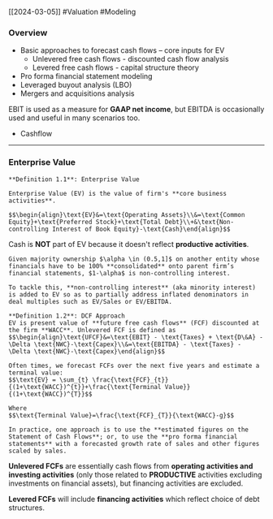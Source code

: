 [[2024-03-05]] #Valuation #Modeling

### Overview 
- Basic approaches to forecast cash flows – core inputs for EV
	- Unlevered free cash flows - discounted cash flow analysis  
	- Levered free cash flows - capital structure theory
- Pro forma financial statement modeling
- Leveraged buyout analysis (LBO)
- Mergers and acquisitions analysis

EBIT is used as a measure for **GAAP net income**, but EBITDA is occasionally used and useful in many scenarios too.
- Cashflow

---
### Enterprise Value

```ad-important
**Definition 1.1**: Enterprise Value 

Enterprise Value (EV) is the value of firm's **core business activities**.

$$\begin{align}\text{EV}&=\text{Operating Assets}\\&=\text{Common Equity}+\text{Preferred Stock}+\text{Total Debt}\\+&\text{Non-controlling Interest of Book Equity}-\text{Cash}\end{align}$$
```

Cash is **NOT** part of EV because it doesn't reflect **productive activities**.

```ad-note
Given majority ownership $\alpha \in (0.5,1]$ on another entity whose financials have to be 100% **consolidated** onto parent firm’s financial statements, $1-\alpha$ is non-controlling interest.

To tackle this, **non-controlling interest** (aka minority interest) is added to EV so as to partially address inflated denominators in deal multiples such as EV/Sales or EV/EBITDA.
```

```ad-important
**Definition 1.2**: DCF Approach 
EV is present value of **future free cash flows** (FCF) discounted at the firm **WACC**. Unlevered FCF is defined as
$$\begin{align}\text{UFCF}&=\text{EBIT} - \text{Taxes} + \text{D\&A} - \Delta \text{NWC}-\text{Capex}\\&=\text{EBITDA} - \text{Taxes} - \Delta \text{NWC}-\text{Capex}\end{align}$$

Often times, we forecast FCFs over the next five years and estimate a terminal value:
$$\text{EV} = \sum_{t} \frac{\text{FCF}_{t}}{(1+\text{WACC})^{t}}+\frac{\text{Terminal Value}}{(1+\text{WACC})^{T}}$$

Where
$$\text{Terminal Value}=\frac{\text{FCF}_{T}}{\text{WACC}-g}$$

In practice, one approach is to use the **estimated figures on the Statement of Cash Flows**; or, to use the **pro forma financial statements** with a forecasted growth rate of sales and other figures scaled by sales.
```

**Unlevered FCFs** are essentially cash flows from **operating activities and investing activities** (only those related to **PRODUCTIVE** activities excluding investments on financial assets), but financing activities are excluded.

**Levered FCFs** will include **financing activities** which reflect choice of debt structures.